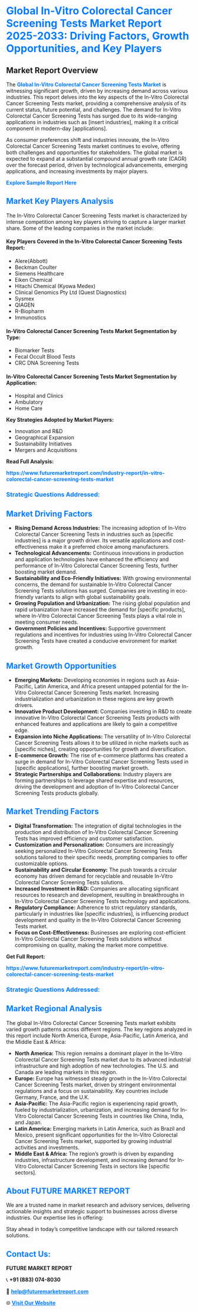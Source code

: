 <h1 style="color: #007BFF;">Global In-Vitro Colorectal Cancer Screening Tests Market Report 2025-2033: Driving Factors, Growth Opportunities, and Key Players</h1>

<section id="overview">
<h2>Market Report Overview</h2>
<p>The <a href="https://www.futuremarketreport.com/industry-report/in-vitro-colorectal-cancer-screening-tests-market" style="color: #007BFF; text-decoration: none;"><strong>Global In-Vitro Colorectal Cancer Screening Tests Market</strong></a> is witnessing significant growth, driven by increasing demand across various industries. This report delves into the key aspects of the In-Vitro Colorectal Cancer Screening Tests market, providing a comprehensive analysis of its current status, future potential, and challenges. The demand for In-Vitro Colorectal Cancer Screening Tests has surged due to its wide-ranging applications in industries such as [insert industries], making it a critical component in modern-day [applications].</p>
<p>As consumer preferences shift and industries innovate, the In-Vitro Colorectal Cancer Screening Tests market continues to evolve, offering both challenges and opportunities for stakeholders. The global market is expected to expand at a substantial compound annual growth rate (CAGR) over the forecast period, driven by technological advancements, emerging applications, and increasing investments by major players.</p>
</section>

<section id="overview">
<p><a href="https://www.futuremarketreport.com/request-sample/reportId=28762" style="color: #007BFF; text-decoration: none;"><strong>Explore Sample Report Here</strong></a></p>
</section>

<section id="key-players">
<h2 style="color: #007BFF;">Market Key Players Analysis</h2>
<p>The In-Vitro Colorectal Cancer Screening Tests market is characterized by intense competition among key players striving to capture a larger market share. Some of the leading companies in the market include:</p>
<h4>Key Players Covered in the In-Vitro Colorectal Cancer Screening Tests Report:</h4>
<ul><li>Alere(Abbott)</li><li>Beckman Coulter</li><li>Siemens Healthcare</li><li>Eiken Chemical</li><li>Hitachi Chemical (Kyowa Medex)</li><li>Clinical Genomics Pty Ltd (Quest Diagnostics)</li><li>Sysmex</li><li>QIAGEN</li><li>R-Biopharm</li><li>Immunostics</li></ul>
<h4>In-Vitro Colorectal Cancer Screening Tests Market Segmentation by Type:</h4>
<ul><li>Biomarker Tests</li><li>Fecal Occult Blood Tests</li><li>CRC DNA Screening Tests</li></ul>

<h4>In-Vitro Colorectal Cancer Screening Tests Market Segmentation by Application:</h4>
<ul><li>Hospital and Clinics</li><li>Ambulatory</li><li>Home Care</li></ul>
<p><strong>Key Strategies Adopted by Market Players:</strong></p>
<ul>
<li>Innovation and R&D</li>
<li>Geographical Expansion</li>
<li>Sustainability Initiatives</li>
<li>Mergers and Acquisitions</li>
</ul>
</section>

<section>
<p><strong>Read Full Analysis: </strong></p><a href="https://www.futuremarketreport.com/industry-report/in-vitro-colorectal-cancer-screening-tests-market" style="color: #007BFF; text-decoration: none;"><strong>https://www.futuremarketreport.com/industry-report/in-vitro-colorectal-cancer-screening-tests-market</strong></a>
<h3 style="color: #007BFF;">Strategic Questions Addressed:</h3>
</section>

<section id="driving-factors">
<h2 style="color: #007BFF;">Market Driving Factors</h2>
<ul>
<li><strong>Rising Demand Across Industries:</strong> The increasing adoption of In-Vitro Colorectal Cancer Screening Tests in industries such as [specific industries] is a major growth driver. Its versatile applications and cost-effectiveness make it a preferred choice among manufacturers.</li>
<li><strong>Technological Advancements:</strong> Continuous innovations in production and application technologies have enhanced the efficiency and performance of In-Vitro Colorectal Cancer Screening Tests, further boosting market demand.</li>
<li><strong>Sustainability and Eco-Friendly Initiatives:</strong> With growing environmental concerns, the demand for sustainable In-Vitro Colorectal Cancer Screening Tests solutions has surged. Companies are investing in eco-friendly variants to align with global sustainability goals.</li>
<li><strong>Growing Population and Urbanization:</strong> The rising global population and rapid urbanization have increased the demand for [specific products], where In-Vitro Colorectal Cancer Screening Tests plays a vital role in meeting consumer needs.</li>
<li><strong>Government Policies and Incentives:</strong> Supportive government regulations and incentives for industries using In-Vitro Colorectal Cancer Screening Tests have created a conducive environment for market growth.</li>
</ul>
</section>

<section id="growth-opportunities">
<h2 style="color: #007BFF;">Market Growth Opportunities</h2>
<ul>
<li><strong>Emerging Markets:</strong> Developing economies in regions such as Asia-Pacific, Latin America, and Africa present untapped potential for the In-Vitro Colorectal Cancer Screening Tests market. Increasing industrialization and urbanization in these regions are key growth drivers.</li>
<li><strong>Innovative Product Development:</strong> Companies investing in R&D to create innovative In-Vitro Colorectal Cancer Screening Tests products with enhanced features and applications are likely to gain a competitive edge.</li>
<li><strong>Expansion into Niche Applications:</strong> The versatility of In-Vitro Colorectal Cancer Screening Tests allows it to be utilized in niche markets such as [specific niches], creating opportunities for growth and diversification.</li>
<li><strong>E-commerce Growth:</strong> The rise of e-commerce platforms has created a surge in demand for In-Vitro Colorectal Cancer Screening Tests used in [specific applications], further boosting market growth.</li>
<li><strong>Strategic Partnerships and Collaborations:</strong> Industry players are forming partnerships to leverage shared expertise and resources, driving the development and adoption of In-Vitro Colorectal Cancer Screening Tests products globally.</li>
</ul>
</section>

<section id="trending-factors">
<h2 style="color: #007BFF;">Market Trending Factors</h2>
<ul>
<li><strong>Digital Transformation:</strong> The integration of digital technologies in the production and distribution of In-Vitro Colorectal Cancer Screening Tests has improved efficiency and customer satisfaction.</li>
<li><strong>Customization and Personalization:</strong> Consumers are increasingly seeking personalized In-Vitro Colorectal Cancer Screening Tests solutions tailored to their specific needs, prompting companies to offer customizable options.</li>
<li><strong>Sustainability and Circular Economy:</strong> The push towards a circular economy has driven demand for recyclable and reusable In-Vitro Colorectal Cancer Screening Tests solutions.</li>
<li><strong>Increased Investment in R&D:</strong> Companies are allocating significant resources to research and development, resulting in breakthroughs in In-Vitro Colorectal Cancer Screening Tests technology and applications.</li>
<li><strong>Regulatory Compliance:</strong> Adherence to strict regulatory standards, particularly in industries like [specific industries], is influencing product development and quality in the In-Vitro Colorectal Cancer Screening Tests market.</li>
<li><strong>Focus on Cost-Effectiveness:</strong> Businesses are exploring cost-efficient In-Vitro Colorectal Cancer Screening Tests solutions without compromising on quality, making the market more competitive.</li>
</ul>
</section>

<section>
<p><strong>Get Full Report: </strong></p><a href="https://www.futuremarketreport.com/industry-report/in-vitro-colorectal-cancer-screening-tests-market" style="color: #007BFF; text-decoration: none;"><strong>https://www.futuremarketreport.com/industry-report/in-vitro-colorectal-cancer-screening-tests-market</strong></a>
<h3 style="color: #007BFF;">Strategic Questions Addressed:</h3>
</section>


<section id="regional-analysis">
<h2 style="color: #007BFF;">Market Regional Analysis</h2>
<p>The global In-Vitro Colorectal Cancer Screening Tests market exhibits varied growth patterns across different regions. The key regions analyzed in this report include North America, Europe, Asia-Pacific, Latin America, and the Middle East & Africa:</p>
<ul>
<li><strong>North America:</strong> This region remains a dominant player in the In-Vitro Colorectal Cancer Screening Tests market due to its advanced industrial infrastructure and high adoption of new technologies. The U.S. and Canada are leading markets in this region.</li>
<li><strong>Europe:</strong> Europe has witnessed steady growth in the In-Vitro Colorectal Cancer Screening Tests market, driven by stringent environmental regulations and a focus on sustainability. Key countries include Germany, France, and the U.K.</li>
<li><strong>Asia-Pacific:</strong> The Asia-Pacific region is experiencing rapid growth, fueled by industrialization, urbanization, and increasing demand for In-Vitro Colorectal Cancer Screening Tests in countries like China, India, and Japan.</li>
<li><strong>Latin America:</strong> Emerging markets in Latin America, such as Brazil and Mexico, present significant opportunities for the In-Vitro Colorectal Cancer Screening Tests market, supported by growing industrial activities and investments.</li>
<li><strong>Middle East & Africa:</strong> The region’s growth is driven by expanding industries, infrastructure development, and increasing demand for In-Vitro Colorectal Cancer Screening Tests in sectors like [specific sectors].</li>
</ul>
</section>

<footer>
<h2 style="color: #007BFF;">About FUTURE MARKET REPORT</h2>
<p>We are a trusted name in market research and advisory services, delivering actionable insights and strategic support to businesses across diverse industries. Our expertise lies in offering:</p>

<p>Stay ahead in today’s competitive landscape with our tailored research solutions.</p>

<h2 style="color: #007BFF;">Contact Us:</h2>
<p><strong>FUTURE MARKET REPORT</strong></p>
<p>📞 <strong>+91 (883) 074-8030</strong></p>
<p>📧 <strong><a href="mailto:help@futuremarketreport.com" style="color: #007BFF;">help@futuremarketreport.com</a></strong></p>
<p>🌐 <strong><a href="https://www.futuremarketreport.com/" style="color: #007BFF;">Visit Our Website</a></strong></p>
</footer>